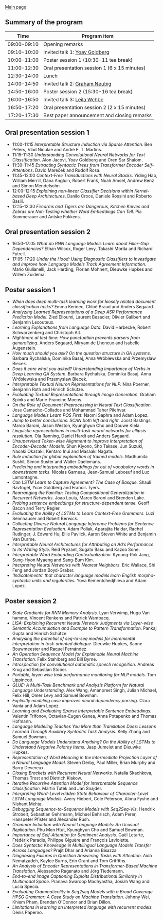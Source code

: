 
[Main page](index.md)

Summary of the program
----------------------

| Time         | Program item                                  |
|--------------|-----------------------------------------------|
| 09:00-09:10  | Opening remarks                               |
| 09:10-10:00  | Invited talk 1: [Yoav Goldberg](index.md#yoav-goldberg)|
| 10:00-11:00  | Poster session 1 (10:30-11 tea break)         |
| 11:00-12:30  |  Oral presentation session 1 (6 x 15 minutes) |
| 12:30-14:00  | Lunch                                         |
| 14:00-14:50  | Invited talk 2: [Graham Neubig](index.md#graham-neubig)|
| 14:50-16:00  | Poster session 2 (15:30-16 tea break)         |
| 16:00-16:50  | Invited talk 3: [Leila Wehbe](index.md#leila-wehbe)|
| 16:50-17:20  |  Oral presentation session 2 (2 x 15 minutes) |
| 17:20-17:30  | Best paper announcement and closing remarks   |


Oral presentation session 1
---------------------------

- 11:00-11:15 _Interpretable Structure Induction via Sparse Attention_. Ben Peters, Vlad Niculae and André F. T. Martins.
- 11:15-11:30 _Understanding Convolutional Neural Networks for Text Classification_. Alon Jacovi, Yoav Goldberg and Oren Sar Shalom.
- 11:30-11:45 _Extracting Syntactic Trees from Transformer Encoder Self-Attentions_. David Mareček and Rudolf Rosa.
- 11:45-12:00 _Context-Free Transductions with Neural Stacks_. Yiding Hao, William Merrill, Dana Angluin, Robert Frank, Noah Amsel, Andrew Benz and Simon Mendelsohn.
- 12:00-12:15 _Explaining non-linear Classifier Decisions within Kernel-based Deep Architectures_. Danilo Croce, Daniele Rossini and Roberto Basili.
- 12:15-12:30 _Firearms and Tigers are Dangerous, Kitchen Knives and Zebras are Not: Testing whether Word Embeddings Can Tell_. Pia Sommerauer and Antske Fokkens.

Oral presentation session 2
---------------------------

- 16:50-17:05 _What do RNN Language Models Learn about Filler–Gap Dependencies?_ Ethan Wilcox, Roger Levy, Takashi Morita and Richard Futrell. 
- 17:05-17:20 _Under the Hood: Using Diagnostic Classifiers to Investigate and Improve how Language Models Track Agreement Information_. Mario Giulianelli, Jack Harding, Florian Mohnert, Dieuwke Hupkes and Willem Zuidema.

Poster session 1
----------------
- _When does deep multi-task learning work for loosely related document classification tasks?_	Emma Kerinec, Chloé Braud and Anders Søgaard.
- _Analyzing Learned Representations of a Deep ASR Performance Prediction Model._	Zied Elloumi, Laurent Besacier, Olivier Galibert and Benjamin Lecouteux.
- _Learning Explanations from Language Data._	David Harbecke, Robert Schwarzenberg and Christoph Alt.
- _Nightmare at test time: How punctuation prevents parsers from generalizing._	Anders Søgaard, Miryam de Lhoneux and Isabelle Augenstein.
- _How much should you ask? On the question structure in QA systems._	Barbara Rychalska, Dominika Basaj, Anna Wróblewska and Przemyslaw Biecek.
- _Does it care what you asked? Understanding Importance of Verbs in Deep Learning QA System._	Barbara Rychalska, Dominika Basaj, Anna Wróblewska and Przemyslaw Biecek.
- _Interpretable Textual Neuron Representations for NLP._	Nina Poerner, Benjamin Roth and Hinrich Schütze.
- _Evaluating Textual Representations through Image Generation._	Graham Spinks and Marie-Francine Moens.
- _On the Role of Document Preprocessing in Neural Text Classification._	Jose Camacho-Collados and Mohammad Taher Pilehvar.
- _Language Models Learn POS First._	Naomi Saphra and Adam Lopez.
- _Jump to better conclusions: SCAN both left and right._	Joost Bastings, Marco Baroni, Jason Weston, Kyunghyun Cho and Douwe Kiela.
- _Linguistic representations in multi-task neural networks for ellipsis
resolution._	Ola Rønning, Daniel Hardt and Anders Søgaard.
- _Unsupervised Token-wise Alignment to Improve Interpretation of Encoder-Decoder Models._	Shun Kiyono, Sho Takase, Jun Suzuki, Naoaki Okazaki, Kentaro Inui and Masaaki Nagata.
- _Rule induction for global explanation of trained models._	Madhumita Sushil, Simon Suster and Walter Daelemans.
- _Predicting and interpreting embeddings for out of vocabulary words in downstream tasks._	Nicolas Garneau, Jean-Samuel Leboeuf and Luc Lamontagne.
- _Can LSTM Learn to Capture Agreement? The Case of Basque._	Shauli Ravfogel, Yoav Goldberg and Francis Tyers.
- _Rearranging the Familiar: Testing Compositional Generalization in Recurrent Networks._	Joao Loula, Marco Baroni and Brenden Lake.
- _Probing sentence embeddings for structure-dependent tense._	Geoff Bacon and Terry Regier.
- _Evaluating the Ability of LSTMs to Learn Context-Free Grammars._	Luzi Sennhauser and Robert Berwick.
- _Collecting Diverse Natural Language Inference Problems for Sentence Representation Evaluation._	Adam Poliak, Aparajita Haldar, Rachel Rudinger, J. Edward Hu, Ellie Pavlick, Aaron Steven White and Benjamin Van Durme.
- _Interpretable Neural Architectures for Attributing an Ad’s Performance to its Writing Style._	Reid Pryzant, Sugato Basu and Kazoo Sone.
- _Interpretable Word Embedding Contextualization._	Kyoung-Rok Jang, Sung-Hyon Myaeng and Sang-Bum Kim.
- _Interpreting Neural Networks with Nearest Neighbors._	Eric Wallace, Shi Feng and Jordan Boyd-Graber.
- _'Indicatements' that character language models learn English morpho-syntactic units and regularities._	Yova Kementchedjhieva and Adam Lopez.

Poster session 2
----------------

- _State Gradients for RNN Memory Analysis._	Lyan Verwimp, Hugo Van hamme, Vincent Renkens and Patrick Wambacq.
- _LISA: Explaining Recurrent Neural Network Judgments via Layer-wIse Semantic Accumulation and Example to Pattern Transformation._	Pankaj Gupta and Hinrich Schütze.
- _Analysing the potential of seq-to-seq models for incremental interpretation in task-oriented dialogue._	Dieuwke Hupkes, Sanne Bouwmeester and Raquel Fernández.
- _An Operation Sequence Model for Explainable Neural Machine Translation._	Felix Stahlberg and Bill Byrne.
- _Introspection for convolutional automatic speech recognition._	Andreas Krug and Sebastian Stober.
- _Portable, layer-wise task performance monitoring for NLP models._	Tom Lippincott.
- _GLUE: A Multi-Task Benchmark and Analysis Platform for Natural Language Understanding._	Alex Wang, Amanpreet Singh, Julian Michael, Felix Hill, Omer Levy and Samuel Bowman.
- _Explicitly modeling case improves neural dependency parsing._	Clara Vania and Adam Lopez.
- _Learning and Evaluating Sparse Interpretable Sentence Embeddings._	Valentin Trifonov, Octavian-Eugen Ganea, Anna Potapenko and Thomas Hofmann.
- _Language Modeling Teaches You More than Translation Does: Lessons Learned Through Auxiliary Syntactic Task Analysis._	Kelly Zhang and Samuel Bowman.
- _Do Language Models Understand Anything? On the Ability of LSTMs to Understand Negative Polarity Items._	Jaap Jumelet and Dieuwke Hupkes.
- _Representation of Word Meaning in the Intermediate Projection Layer of a Neural Language Model._	Steven Derby, Paul Miller, Brian Murphy and Barry Devereux.
- _Closing Brackets with Recurrent Neural Networks._	Natalia Skachkova, Thomas Trost and Dietrich Klakow.
- _Iterative Recursive Attention Model for Interpretable Sequence Classification._	Martin Tutek and Jan Šnajder.
- _Interpreting Word-Level Hidden State Behaviour of Character-Level LSTM Language Models._	Avery Hiebert, Cole Peterson, Alona Fyshe and Nishant Mehta.
- _Debugging Sequence-to-Sequence Models with Seq2Seq-Vis._	Hendrik Strobelt, Sebastian Gehrmann, Michael Behrisch, Adam Perer, Hanspeter Pfister and Alexander Rush.
- _Grammar Induction with Neural Language Models: An Unusual Replication._	Phu Mon Htut, Kyunghyun Cho and Samuel Bowman.
- _Importance of Self-Attention for Sentiment Analysis._	Gaël Letarte, Frédérik Paradis, Philippe Giguère and François Laviolette.
- _Does Syntactic Knowledge in Multilingual Language Models Transfer Across Languages?_	Prajit Dhar and Arianna Bisazza
- _Diagnosing Failures in Question Answering Tasks with Attention._	Aida Nematzadeh, Kaylee Burns, Erin Grant and Tom Griffiths.
- _An Analysis of Encoder Representations in Transformer-Based Machine Translation._	Alessandro Raganato and Jörg Tiedemann.
- _End-to-end Image Captioning Exploits Distributional Similarity in Multimodal Space._	Pranava Swaroop Madhyastha, Josiah Wang and Lucia Specia.
- _Evaluating Grammaticality in Seq2seq Models with a Broad Coverage HPSG Grammar: A Case Study on Machine Translation._	Johnny Wei, Khiem Pham, Brendan O'Connor and Brian Dillon.
- _Limitations in learning an interpreted language with recurrent models._	Denis Paperno.

